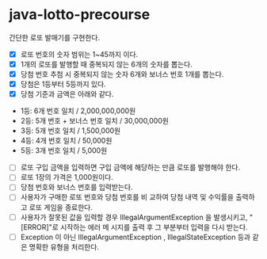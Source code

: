 # java-lotto-precourse


간단한 로또 발매기를 구현한다.
- [X]  로또 번호의 숫자 범위는 1~45까지 이다.
- [X]  1개의 로또를 발행할 때 중복되지 않는 6개의 숫자를 뽑는다.
- [X]  당첨 번호 추첨 시 중복되지 않는 숫자 6개와 보너스 번호 1개를 뽑는다.
- [X]  당첨은 1등부터 5등까지 있다.
- [X]  당첨 기준과 금액은 아래와 같다. 
  - 1등: 6개 번호 일치 / 2,000,000,000원
  - 2등: 5개 번호 + 보너스 번호 일치 / 30,000,000원 
  - 3등: 5개 번호 일치 / 1,500,000원
  - 4등: 4개 번호 일치 / 50,000원 
  - 5등: 3개 번호 일치 / 5,000원
- [ ]  로또 구입 금액을 입력하면 구입 금액에 해당하는 만큼 로또를 발행해야 한다.
- [ ]  로또 1장의 가격은 1,000원이다.
- [ ]  당첨 번호와 보너스 번호를 입력받는다. 
- [ ]  사용자가 구매한 로또 번호와 당첨 번호를 비 교하여 당첨 내역 및 수익률을 출력하고 로또 게임을 종료한다.
- [ ]  사용자가 잘못된 값을 입력할 경우 IllegalArgumentException 을 발생시키고, "[ERROR]"로 시작하는 에러 메 시지를 출력 후 그 부분부터 입력을 다시 받는다.
- [ ]  Exception 이 아닌 IllegalArgumentException , IllegalStateException 등과 같은 명확한 유형을 처리한다.
